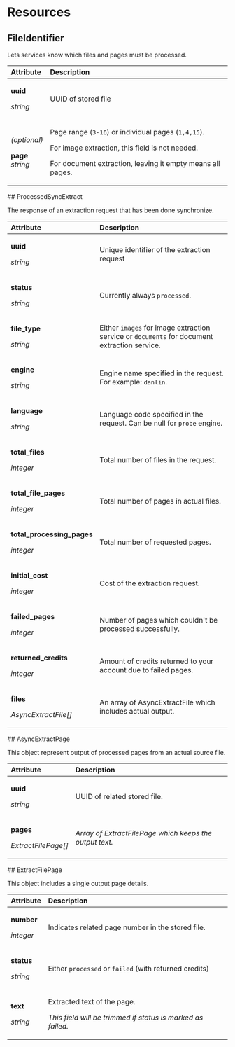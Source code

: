 # Resources

## FileIdentifier

Lets services know which files and pages must be processed.

<table>
  <thead>
    <tr>
      <th style="text-align:left">Attribute</th>
      <th style="text-align:left">Description</th>
    </tr>
  </thead>
  <tbody>
    <tr>
      <td style="text-align:left">
        <p><b>uuid</b>
        </p>
        <p><em>string</em>
        </p>
      </td>
      <td style="text-align:left">UUID of stored file</td>
    </tr>
    <tr>
      <td style="text-align:left">
        <p><em>(optional)</em>
        </p>
        <p><b>page<br /></b><em>string</em>
        </p>
      </td>
      <td style="text-align:left">
        <p>Page range (<code>3-16</code>) or individual pages (<code>1,4,15</code>).</p>
        <p>For image extraction, this field is not needed.</p>
        <p>For document extraction, leaving it empty means all pages.</p>
      </td>
    </tr>
  </tbody>
</table>## ProcessedSyncExtract

The response of an extraction request that has been done synchronize.

<table>
  <thead>
    <tr>
      <th style="text-align:left">Attribute</th>
      <th style="text-align:left">Description</th>
    </tr>
  </thead>
  <tbody>
    <tr>
      <td style="text-align:left">
        <p><b>uuid</b>
        </p>
        <p><em>string</em>
        </p>
      </td>
      <td style="text-align:left">Unique identifier of the extraction request</td>
    </tr>
    <tr>
      <td style="text-align:left">
        <p><b>status</b>
        </p>
        <p><em>string</em>
        </p>
      </td>
      <td style="text-align:left">Currently always <code>processed</code>.</td>
    </tr>
    <tr>
      <td style="text-align:left">
        <p><b>file_type</b>
        </p>
        <p><em>string</em>
        </p>
      </td>
      <td style="text-align:left">Either <code>images</code> for image extraction service or <code>documents</code> for
        document extraction service.</td>
    </tr>
    <tr>
      <td style="text-align:left">
        <p><b>engine</b>
        </p>
        <p><em>string</em>
        </p>
      </td>
      <td style="text-align:left">Engine name specified in the request. For example: <code>danlin</code>.</td>
    </tr>
    <tr>
      <td style="text-align:left">
        <p><b>language</b>
        </p>
        <p><em>string</em>
        </p>
      </td>
      <td style="text-align:left">Language code specified in the request. Can be null for <code>probe</code> engine.</td>
    </tr>
    <tr>
      <td style="text-align:left">
        <p><b>total_files</b>
        </p>
        <p><em>integer</em>
        </p>
      </td>
      <td style="text-align:left">Total number of files in the request.</td>
    </tr>
    <tr>
      <td style="text-align:left">
        <p><b>total_file_pages</b>
        </p>
        <p><em>integer</em>
        </p>
      </td>
      <td style="text-align:left">Total number of pages in actual files.</td>
    </tr>
    <tr>
      <td style="text-align:left">
        <p><b>total_processing_pages</b>
        </p>
        <p><em>integer</em>
        </p>
      </td>
      <td style="text-align:left">Total number of requested pages.</td>
    </tr>
    <tr>
      <td style="text-align:left">
        <p><b>initial_cost</b>
        </p>
        <p><em>integer</em>
        </p>
      </td>
      <td style="text-align:left">Cost of the extraction request.</td>
    </tr>
    <tr>
      <td style="text-align:left">
        <p><b>failed_pages</b>
        </p>
        <p><em>integer</em>
        </p>
      </td>
      <td style="text-align:left">Number of pages which couldn&apos;t be processed successfully.</td>
    </tr>
    <tr>
      <td style="text-align:left">
        <p><b>returned_credits</b>
        </p>
        <p><em>integer</em>
        </p>
      </td>
      <td style="text-align:left">Amount of credits returned to your account due to failed pages.</td>
    </tr>
    <tr>
      <td style="text-align:left">
        <p><b>files</b>
        </p>
        <p><em>AsyncExtractFile[]</em>
        </p>
      </td>
      <td style="text-align:left">An array of AsyncExtractFile which includes actual output.</td>
    </tr>
  </tbody>
</table>## AsyncExtractPage

This object represent output of processed pages from an actual source file.

<table>
  <thead>
    <tr>
      <th style="text-align:left">Attribute</th>
      <th style="text-align:left">Description</th>
    </tr>
  </thead>
  <tbody>
    <tr>
      <td style="text-align:left">
        <p><b>uuid</b>
        </p>
        <p><em>string</em>
        </p>
      </td>
      <td style="text-align:left">UUID of related stored file.</td>
    </tr>
    <tr>
      <td style="text-align:left">
        <p><b>pages</b>
        </p>
        <p><em>ExtractFilePage[]</em>
        </p>
      </td>
      <td style="text-align:left"><em>Array of ExtractFilePage which keeps the output text.</em>
      </td>
    </tr>
  </tbody>
</table>## ExtractFilePage

This object includes a single output page details.

<table>
  <thead>
    <tr>
      <th style="text-align:left">Attribute</th>
      <th style="text-align:left">Description</th>
    </tr>
  </thead>
  <tbody>
    <tr>
      <td style="text-align:left">
        <p><b>number</b>
        </p>
        <p><em>integer</em>
        </p>
      </td>
      <td style="text-align:left">Indicates related page number in the stored file.</td>
    </tr>
    <tr>
      <td style="text-align:left">
        <p><b>status</b>
        </p>
        <p><em>string</em>
        </p>
      </td>
      <td style="text-align:left">Either <code>processed</code> or <code>failed</code> (with returned credits)</td>
    </tr>
    <tr>
      <td style="text-align:left">
        <p><b>text</b>
        </p>
        <p><em>string</em>
        </p>
      </td>
      <td style="text-align:left">
        <p>Extracted text of the page.</p>
        <p><em>This field will be trimmed if status is marked as failed.</em>
        </p>
      </td>
    </tr>
  </tbody>
</table>

